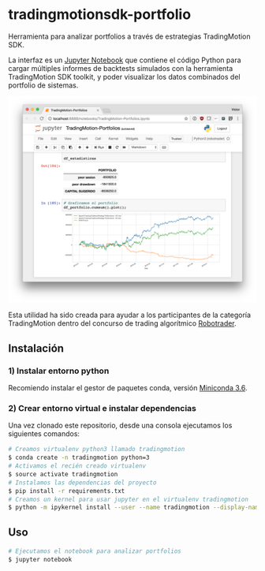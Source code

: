 # tradingmotionsdk-portfolio
Herramienta para analizar portfolios a través de estrategias TradingMotion SDK.

La interfaz es un [Jupyter Notebook](http://jupyter.org/) que contiene el código Python para cargar múltiples informes de backtests simulados con la herramienta TradingMotion SDK toolkit, y poder visualizar los datos combinados del portfolio de sistemas.

![Jupyter Notebook TradingMotion Portfolio](screenshot.png?raw=true "TradingMotion Portfolio")

Esta utilidad ha sido creada para ayudar a los participantes de la categoría TradingMotion dentro del concurso de trading algorítmico [Robotrader](http://www.gaps.ssr.upm.es/es/eventos/robotrader).


## Instalación

### 1) Instalar entorno python

Recomiendo instalar el gestor de paquetes conda, versión [Miniconda 3.6](https://conda.io/miniconda.html).

### 2) Crear entorno virtual e instalar dependencias

Una vez clonado este repositorio, desde una consola ejecutamos los siguientes comandos:

```bash
# Creamos virtualenv python3 llamado tradingmotion
$ conda create -n tradingmotion python=3
# Activamos el recién creado virtualenv
$ source activate tradingmotion
# Instalamos las dependencias del proyecto
$ pip install -r requirements.txt
# Creamos un kernel para usar jupyter en el virtualenv tradingmotion
$ python -m ipykernel install --user --name tradingmotion --display-name "Python3 (tradingmotion)"
```

## Uso
```bash
# Ejecutamos el notebook para analizar portfolios
$ jupyter notebook 
```

